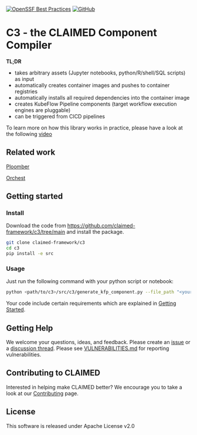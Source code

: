 [![OpenSSF Best Practices](https://bestpractices.coreinfrastructure.org/projects/6718/badge)](https://bestpractices.coreinfrastructure.org/projects/6718)
[![GitHub](https://img.shields.io/badge/issue_tracking-github-blue.svg)](https://github.com/claimed-framework/component-library/issues)



# C3 - the CLAIMED Component Compiler

**TL;DR**
- takes arbitrary assets (Jupyter notebooks, python/R/shell/SQL scripts) as input
- automatically creates container images and pushes to container registries
- automatically installs all required dependencies into the container image
- creates KubeFlow Pipeline components (target workflow execution engines are pluggable)
- can be triggered from CICD pipelines


To learn more on how this library works in practice, please have a look at the following [video](https://www.youtube.com/watch?v=FuV2oG55C5s)

## Related work
[Ploomber](https://github.com/ploomber/ploomber)

[Orchest](https://www.orchest.io/)

## Getting started 

### Install

Download the code from https://github.com/claimed-framework/c3/tree/main and install the package.

```sh
git clone claimed-framework/c3
cd c3
pip install -e src
```

### Usage

Just run the following command with your python script or notebook: 
```sh
python <path/to/c3>/src/c3/generate_kfp_component.py --file_path "<your-operator-script>.py" --version "X.X" --repository "us.icr.io/<namespace>" --additional_files "[file1,file2]"
```

Your code include certain requirements which are explained in [Getting Started](GettingStarted.md). 


## Getting Help

We welcome your questions, ideas, and feedback. Please create an [issue](https://github.com/claimed-framework/component-library/issues) or a [discussion thread](https://github.com/claimed-framework/component-library/discussions).
Please see [VULNERABILITIES.md](VULNERABILITIES.md) for reporting vulnerabilities.

## Contributing to CLAIMED
Interested in helping make CLAIMED better? We encourage you to take a look at our 
[Contributing](CONTRIBUTING.md) page.

## License
This software is released under Apache License v2.0
